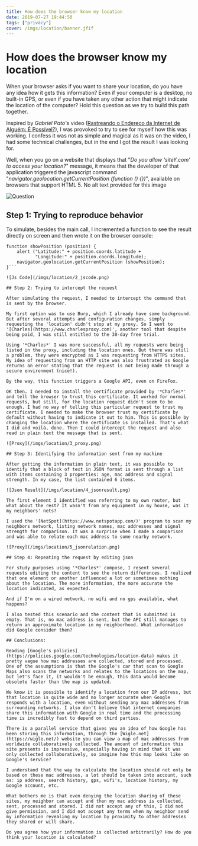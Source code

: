 ```yaml
---
title: How does the browser know my location
date: 2019-07-27 19:44:50
tags: ["privacy"]
cover: /imgs/location/banner.jfif
---
```

# How does the browser know my location

When your browser asks if you want to share your location, do you have any idea how it gets this information? Even if your computer is a desktop, no built-in GPS, or even if you have taken any other action that might indicate the location of the computer? Hold this question as we try to build this path together.

Inspired by *Gabriel Pato's* video ([Rastreando o Endereço da Internet de Alguém: É Possível?](https://www.youtube.com/watch?v=6WZox0-Tc3k&feature=youtu.be)), I was provoked to try to see for myself how this was working. I confess it was not as simple and magical as it was on the video, I had some technical challenges, but in the end I got the result I was looking for.

Well, when you go on a website that displays that "*Do you allow 'siteY.com' to access your location?*" message, it means that the developer of that application triggered the javascript command "*navigator.geolocation.getCurrentPosition (function () {})*", available on browsers that support HTML 5.
No alt text provided for this image

![Question](/imgs/location/1_question.png)

## Step 1: Trying to reproduce behavior

To simulate, besides the main call, I incremented a function to see the result directly on screen and then wrote it on the browser console:

```
function showPosition (position) {
    alert ("Latitude:" + position.coords.latitude + 
           "Longitude:" + position.coords.longitude);
    navigator.geolocation.getCurrentPosition (showPosition);
}```

![Js Code](/imgs/location/2_jscode.png)

## Step 2: Trying to intercept the request

After simulating the request, I needed to intercept the command that is sent by the browser.

My first option was to use Burp, which I already have some background. But after several attempts and configuration changes, simply requesting the 'location' didn't stop at my proxy. So I went to '[Charles](https://www.charlesproxy.com)', another tool that despite being paid, I was still entitled to the 30-day free trial.

Using '*Charles*' I was more successful, all my requests were being listed in the proxy, including the location ones. But there was still a problem, they were encrypted as I was requesting from HTTPS sites. My idea of requesting from an HTTP site was also frustrated as Google returns an error stating that the request is not being made through a secure environment (nice!).

By the way, this function triggers a Google API, even on FireFox.

OK then. I needed to install the certificate provided by '*Charles*' and tell the browser to trust this certificate. It worked for normal requests, but still, for the location request didn't seem to be enough. I had no way of telling this particular request to trust my certificate. I needed to make the browser trust my certificate by default without having to indicate it out to him. This is possible by changing the location where the certificate is installed. That's what I did and voilà, done. Then I could intercept the request and also read in plain text the message that is sent.

![Proxy](/imgs/location/3_proxy.png)

## Step 3: Identifying the information sent from my machine

After getting the information in plain text, it was possible to identify that a block of text in JSON format is sent through a list with items containing 3 properties: age, mac address and signal strength. In my case, the list contained 6 items.

![Json Result](/imgs/location/4_jsonresult.png)

The first element I identified was referring to my own router, but what about the rest? It wasn't from any equipment in my house, was it my neighbors' nets?

I used the '[NetSpot](https://www.netspotapp.com/)' program to scan my neighbors network, listing network names, mac addresses and signal strength for comparison. It was a surprise when I made a comparison and was able to relate each mac address to some nearby network.

![Proxy](/imgs/location/5_jsonrelation.png)

## Step 4: Repeating the request by editing json

For study purposes using '*Charles*' compose, I resent several requests editing the content to see the return differences. I realized that one element or another influenced a lot or sometimes nothing about the location. The more information, the more accurate the location indicated, as expected.

And if I'm on a wired network, no wifi and no gps available, what happens?

I also tested this scenario and the content that is submitted is empty. That is, no mac address is sent, but the API still manages to return an approximate location in my neighborhood. What information did Google consider then?

## Conclusions:

Reading [Google's policies](https://policies.google.com/technologies/location-data) makes it pretty vague how mac addresses are collected, stored and processed. One of the assumptions is that the Google's car that scan to Google Maps also scans the networks and relates to the locations on the map, but let's face it, it wouldn't be enough, this data would become obsolete faster than the map is updated.

We know it is possible to identify a location from our IP address, but that location is quite wide and no longer accurate when Google responds with a location, even without sending any mac addresses from surrounding networks. I also don't believe that internet companies share this information with Google in real time and the processing time is incredibly fast to depend on third parties.

There is a parallel service that gives you an idea of how Google has been storing this information, through the [Wigle.net](https://wigle.net/) website you can view a map of mac addresses from worldwide collaboratively collected. The amount of information this site presents is impressive, especially having in mind that it was only collected collaboratively, so imagine how this map looks like on Google's service?

I understand that the way to calculate the location should not only be based on these mac addresses, a lot should be taken into account, such as: ip address, search history, gps, wifi's, location history, my Google account, etc.

What bothers me is that even denying the location sharing of these sites, my neighbor can accept and then my mac address is collected, sent, processed and stored. I did not accept any of this, I did not give permission, and I did not accept any terms when my neighbor send my information revealing my location by proximity to other addresses they shared or will share.

Do you agree how your information is collected arbitrarily? How do you think your location is calculated?